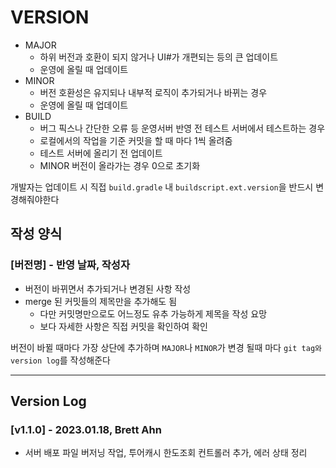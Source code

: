 # VERSION

- MAJOR
  - 하위 버전과 호환이 되지 않거나 UI#가 개편되는 등의 큰 업데이트
  - 운영에 올릴 때 업데이트
- MINOR
  - 버전 호환성은 유지되나 내부적 로직이 추가되거나 바뀌는 경우
  - 운영에 올릴 때 업데이트
- BUILD
  - 버그 픽스나 간단한 오류 등 운영서버 반영 전 테스트 서버에서 테스트하는 경우
  - 로컬에서의 작업을 기준 커밋을 할 때 마다 1씩 올려줌
  - 테스트 서버에 올리기 전 업데이트
  - MINOR 버전이 올라가는 경우 0으로 초기화

개발자는 업데이트 시 직접 `build.gradle` 내 `buildscript.ext.version`을 반드시 변경해줘야한다

## 작성 양식

### [버전명] - 반영 날짜, 작성자

- 버전이 바뀌면서 추가되거나 변경된 사항 작성
- merge 된 커밋들의 제목만을 추가해도 됨
  - 다만 커밋명만으로도 어느정도 유추 가능하게 제목을 작성 요망
  - 보다 자세한 사항은 직접 커밋을 확인하여 확인

버전이 바뀔 때마다 가장 상단에 추가하며 `MAJOR`나 `MINOR`가 변경 될때 마다 `git tag와 version log`를 작성해준다

---

## Version Log

### [v1.1.0] - 2023.01.18, Brett Ahn

- 서버 배포 파일 버저닝 작업, 투어캐시 한도조회 컨트롤러 추가, 에러 상태 정리